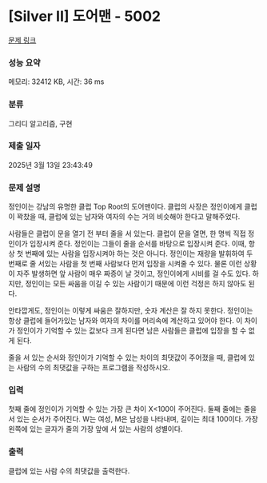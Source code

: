 # [Silver II] 도어맨 - 5002 

[문제 링크](https://www.acmicpc.net/problem/5002) 

### 성능 요약

메모리: 32412 KB, 시간: 36 ms

### 분류

그리디 알고리즘, 구현

### 제출 일자

2025년 3월 13일 23:43:49

### 문제 설명

<p>정인이는 강남의 유명한 클럽 Top Root의 도어맨이다. 클럽의 사장은 정인이에게 클럽이 꽉찼을 때, 클럽에 있는 남자와 여자의 수는 거의 비슷해야 한다고 말해주었다.</p>

<p>사람들은 클럽이 문을 열기 전 부터 줄을 서 있는다. 클럽이 문을 열면, 한 명씩 직접 정인이가 입장시켜 준다. 정인이는 그들이 줄을 순서를 바탕으로 입장시켜 준다. 이때, 항상 첫 번째에 있는 사람을 입장시켜야 하는 것은 아니다. 정인이는 재량을 발휘하여 두 번째로 줄 서있는 사람을 첫 번째 사람보다 먼저 입장을 시켜줄 수 있다. 물론 이런 상황이 자주 발생하면 앞 사람이 매우 짜증이 날 것이고, 정인이에게 시비를 걸 수도 있다. 하지만, 정인이는 모든 싸움을 이길 수 있는 사람이기 때문에 이런 걱정은 하지 않아도 된다.</p>

<p>안타깝게도, 정인이는 이렇게 싸움은 잘하지만, 숫자 계산은 잘 하지 못한다. 정인이는 항상 클럽에 들어가있는 남자와 여자의 차이를 머리속에 계산하고 있어야 한다. 이 차이가 정인이가 기억할 수 있는 값보다 크게 된다면 남은 사람들은 클럽에 입장을 할 수 없게 된다.</p>

<p>줄을 서 있는 순서와 정인이가 기억할 수 있는 차이의 최댓값이 주어졌을 때, 클럽에 있는 사람의 수의 최댓값을 구하는 프로그램을 작성하시오.</p>

### 입력 

 <p>첫째 줄에 정인이가 기억할 수 있는 가장 큰 차이 X<100이 주어진다. 둘째 줄에는 줄을 서 있는 순서가 주어진다. W는 여성, M은 남성을 나타내며, 길이는 최대 100이다. 가장 왼쪽에 있는 글자가 줄의 가장 앞에 서 있는 사람의 성별이다. </p>

### 출력 

 <p>클럽에 있는 사람 수의 최댓값을 출력한다.</p>


